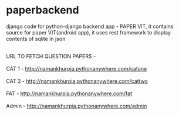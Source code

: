 # paperbackend
django code for python-django backend app - PAPER VIT, it contains source for paper VIT(android app), it uses rest framework to display contents of sqlite in json

<br>URL TO FETCH QUESTION PAPERS - 
<br><br>
CAT 1 - http://namankhurpia.pythonanywhere.com/catone
<br><br>
CAT 2 - http://namankhurpia.pythonanywhere.com/cattwo
<br><br>
FAT - http://namankhurpia.pythonanywhere.com/fat
<br><br>
Admin - http://namankhurpia.pythonanywhere.com/admin
